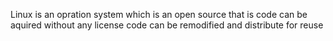 Linux is an opration system which is an open source that is code can be aquired without any license
code can be remodified and distribute for reuse
